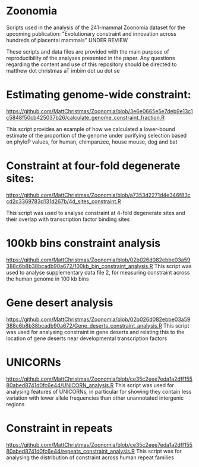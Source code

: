 # Zoonomia
Scripts used in the analysis of the 241-mammal Zoonomia dataset for the upcoming publication: "Evolutionary constraint and innovation across hundreds of placental mammals" UNDER REVIEW

These scripts and data files are provided with the main purpose of reproducibility of the analyses presented in the paper. Any questions regarding the content and use of this repository should be directed to matthew dot christmas aT imbim dot uu dot se

# Estimating genome-wide constraint:
https://github.com/MattChristmas/Zoonomia/blob/3e6e0665e5e7deb9e13c1c5848f50cb425037b26/calculate_genome_constraint_fraction.R

This script provides an example of how we calculated a lower-bound estimate of the proportion of the genome under purifying selection based on phyloP values, for human, chimpanzee, house mouse, dog and bat

# Constraint at four-fold degenerate sites:
https://github.com/MattChristmas/Zoonomia/blob/a7353d2271d4e346f83ccd2c3369783d131d267b/4d_sites_constraint.R

This script was used to analyse constraint at 4-fold degenerate sites and their overlap with transcription factor binding sites

# 100kb bins constraint analysis
https://github.com/MattChristmas/Zoonomia/blob/02b026d082ebbe03a59388c6b8b38bcadb90a672/100kb_bin_constraint_analysis.R
This script was used to analyse supplementary data file 2, for measuring constraint across the human genome in 100 kb bins

# Gene desert analysis
https://github.com/MattChristmas/Zoonomia/blob/02b026d082ebbe03a59388c6b8b38bcadb90a672/Gene_deserts_constraint_analysis.R
This script was used for analysing constraint in gene deserts and relating this to the location of gene deserts near developmental transcription factors

# UNICORNs
https://github.com/MattChristmas/Zoonomia/blob/ce35c2eee7eda1a2dff15580abed8741d0fc6e44/UNICORN_analysis.R
This script was used for analysing features of UNICORNs, in particular for showing they contain less variation with lower allele frequencies than other unannotated intergenic regions

# Constraint in repeats
https://github.com/MattChristmas/Zoonomia/blob/ce35c2eee7eda1a2dff15580abed8741d0fc6e44/repeats_constraint_analysis.R
This script was for analysing the distribution of constraint across human repeat families
